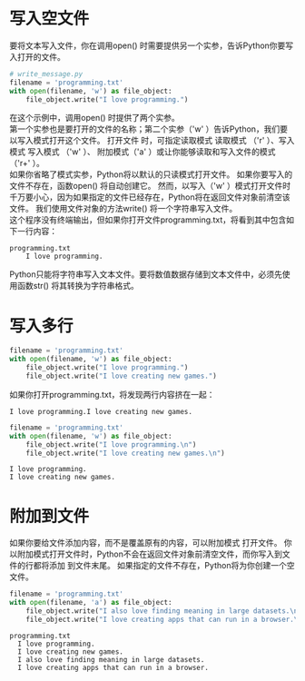 # 写入空文件
要将文本写入文件，你在调用open() 时需要提供另一个实参，告诉Python你要写入打开的文件。
```python
# write_message.py
filename = 'programming.txt'
with open(filename, 'w') as file_object:
    file_object.write("I love programming.")
```
在这个示例中，调用open() 时提供了两个实参。  
第一个实参也是要打开的文件的名称；第二个实参（'w' ）告诉Python，我们要以写入模式打开这个文件。
打开文件 时，可指定读取模式 读取模式 （'r' ）、写入模式 写入模式 （'w' ）、
附加模式（'a' ）或让你能够读取和写入文件的模式（'r+' ）。  
如果你省略了模式实参，Python将以默认的只读模式打开文件。 
如果你要写入的文件不存在，函数open() 将自动创建它。
然而，以写入（'w' ）模式打开文件时千万要小心，因为如果指定的文件已经存在，Python将在返回文件对象前清空该文件。 
我们使用文件对象的方法write() 将一个字符串写入文件。  
这个程序没有终端输出，但如果你打开文件programming.txt，将看到其中包含如下一行内容： 
```
programming.txt
    I love programming.
```
Python只能将字符串写入文本文件。要将数值数据存储到文本文件中，必须先使用函数str() 将其转换为字符串格式。


# 写入多行
```python
filename = 'programming.txt'
with open(filename, 'w') as file_object:
    file_object.write("I love programming.")
    file_object.write("I love creating new games.")
```
如果你打开programming.txt，将发现两行内容挤在一起：
```
I love programming.I love creating new games.
```
```python
filename = 'programming.txt'
with open(filename, 'w') as file_object:
    file_object.write("I love programming.\n")
    file_object.write("I love creating new games.\n")
```
```
I love programming. 
I love creating new games.
```


# 附加到文件

如果你要给文件添加内容，而不是覆盖原有的内容，可以附加模式 打开文件。
你以附加模式打开文件时，Python不会在返回文件对象前清空文件，而你写入到文件的行都将添加 到文件末尾。
如果指定的文件不存在，Python将为你创建一个空文件。 
```python
filename = 'programming.txt'
with open(filename, 'a') as file_object:
    file_object.write("I also love finding meaning in large datasets.\n")
    file_object.write("I love creating apps that can run in a browser.\n")
```
```
programming.txt
  I love programming. 
  I love creating new games. 
  I also love finding meaning in large datasets. 
  I love creating apps that can run in a browser.
```